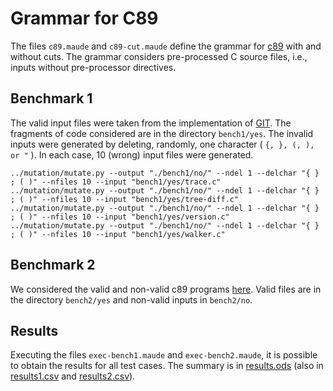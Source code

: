 # Grammar for C89

The files `c89.maude` and  `c89-cut.maude` define the grammar for
[c89](https://en.wikipedia.org/wiki/ANSI_C) with and without cuts. The grammar
considers pre-processed C source files, i.e., inputs without  pre-processor
directives.

## Benchmark 1

The valid input files were taken from the implementation of
[GIT](https://github.com/git/git).
The fragments of code considered are in the directory `bench1/yes`. The invalid
inputs were generated by deleting, randomly, one character ( `{, }, (, ), or
"` ). In each case, 10 (wrong) input files were generated. 

```
../mutation/mutate.py --output "./bench1/no/" --ndel 1 --delchar "{ } ; ( )" --nfiles 10 --input "bench1/yes/trace.c"
../mutation/mutate.py --output "./bench1/no/" --ndel 1 --delchar "{ } ; ( )" --nfiles 10 --input "bench1/yes/tree-diff.c"
../mutation/mutate.py --output "./bench1/no/" --ndel 1 --delchar "{ } ; ( )" --nfiles 10 --input "bench1/yes/version.c"
../mutation/mutate.py --output "./bench1/no/" --ndel 1 --delchar "{ } ; ( )" --nfiles 10 --input "bench1/yes/walker.c"
```

## Benchmark 2
We considered the valid and non-valid c89 programs
[here](https://github.com/sqmedeiros/pegparser/tree/master/test/c89). Valid
files are in the directory `bench2/yes` and non-valid inputs in `bench2/no`.

## Results
Executing the files `exec-bench1.maude` and `exec-bench2.maude`, it is possible
to obtain the results for all test cases. The summary is in
[results.ods](results.ods) (also in [results1.csv](results1.csv) and
[results2.csv](results2.csv)).  

